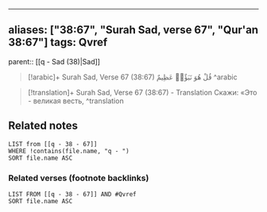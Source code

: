 
---
aliases: ["38:67", "Surah Sad, verse 67", "Qur'an 38:67"]
tags: Qvref
---

parent:: [[q - Sad (38)|Sad]]

> [!arabic]+ Surah Sad, Verse 67 (38:67)
> <span class="quran-arabic">قُلْ هُوَ نَبَؤٌا۟ عَظِيمٌ</span>
^arabic

> [!translation]+ Surah Sad, Verse 67 (38:67) - Translation
> Скажи: «Это - великая весть,
^translation



## Related notes
```dataview
LIST from [[q - 38 - 67]]
WHERE !contains(file.name, "q - ")
SORT file.name ASC
```

### Related verses (footnote backlinks)
```dataview
LIST FROM [[q - 38 - 67]] AND #Qvref
SORT file.name ASC
```

